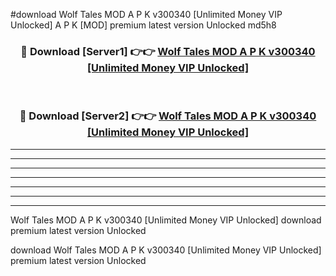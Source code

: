 #download Wolf Tales MOD A P K v300340 [Unlimited Money VIP Unlocked]  A P K [MOD] premium latest version Unlocked md5h8 



<div align="center">
<h3>🔴 Download [Server1] 👉👉 <a href="https://apkdownload2.web.app/">Wolf Tales MOD A P K v300340 [Unlimited Money VIP Unlocked] </a></h3><br>

<h3>🔴 Download [Server2] 👉👉 <a href="https://apkdownload2.web.app/">Wolf Tales MOD A P K v300340 [Unlimited Money VIP Unlocked] </a></h3>
</div>





----------------------------------------------------------

----------------------------------------------------------

----------------------------------------------------------

----------------------------------------------------------

----------------------------------------------------------

----------------------------------------------------------

----------------------------------------------------------

Wolf Tales MOD A P K v300340 [Unlimited Money VIP Unlocked]  download premium latest version Unlocked

download Wolf Tales MOD A P K v300340 [Unlimited Money VIP Unlocked]  premium latest version Unlocked
